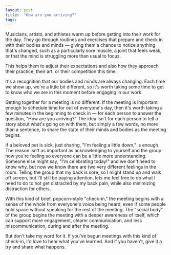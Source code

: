```yaml
---
layout: post
title:  "How are you arriving?"
tags: 
---
```


Musicians, artists, and athletes warm up before getting into their work for the day. They go through routines and exercises that prepare and check in with their bodies and minds — giving them a chance to notice anything that's changed, such as a particularly sore muscle, a joint that feels weak, or that the mind is struggling more than usual to focus.

This helps them to adjust their expectations and also how they approach their practice, their art, or their competition this time.

It's a recognition that our bodies and minds are always changing. Each time we show up, we're a little bit different, so it's worth taking some time to get to know who we are in this moment before engaging in our work.

Getting together for a meeting is no different. If the meeting is important enough to schedule time for out of everyone's day, then it's worth taking a few minutes in the beginning to check in — for each person to answer the question, "How are you arriving?" The idea isn't for each person to tell a story about what's going on with them, but simply a few words, no more than a sentence, to share the state of their minds and bodies as the meeting begins.

If a beloved pet is sick, just sharing, "I'm feeling a little down," is enough. The reason isn't as important as acknowledging to yourself and the group how you're feeling so everyone can be a little more understanding. Someone else might say, "I'm celebrating today!" and we don't need to know why, but now we know there are two very different feelings in the room. Telling the group that my back is sore, so I might stand up and walk off screen, but I'll still be paying attention, lets me feel free to do what I need to do to not get distracted by my back pain, while also minimizing distraction for others.

With this kind of brief, popcorn-style "check-in," the meeting begins with a sense of the whole from everyone's voice being heard, even if some people hold space without speaking for the rest of the meeting. The "social body" of the group begins the meeting with a deeper awareness of itself, which can support more engagement, clearer communication, and less miscommunication, during and after the meeting.

But don't take my word for it. If you've begun meetings with this kind of check-in, I'd love to hear what you've learned. And if you haven't, give it a try and share what happens.